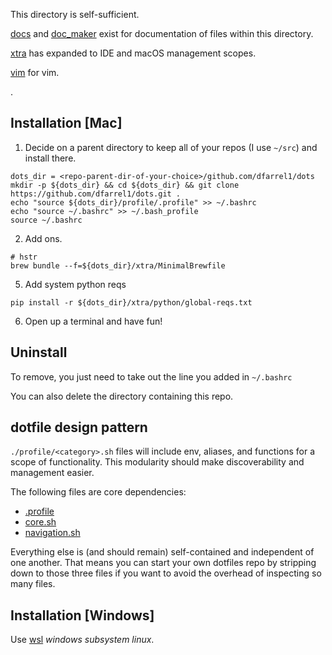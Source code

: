 This directory is self-sufficient. 

[docs](../docs) and [doc_maker](../doc_maker) exist for documentation of files within this directory.

[xtra](../xtra) has expanded to IDE and macOS management scopes.

[vim](../vim) for vim.

.

## Installation [Mac]

1. Decide on a parent directory to keep all of your repos (I use `~/src`) and install there.

```
dots_dir = <repo-parent-dir-of-your-choice>/github.com/dfarrel1/dots
mkdir -p ${dots_dir} && cd ${dots_dir} && git clone https://github.com/dfarrel1/dots.git .
echo "source ${dots_dir}/profile/.profile" >> ~/.bashrc
echo "source ~/.bashrc" >> ~/.bash_profile
source ~/.bashrc
```

2. Add ons.

```
# hstr
brew bundle --f=${dots_dir}/xtra/MinimalBrewfile
```

5. Add system python reqs

`pip install -r ${dots_dir}/xtra/python/global-reqs.txt`


6. Open up a terminal and have fun!


## Uninstall

To remove, you just need to take out the line you added in `~/.bashrc`

You can also delete the directory containing this repo.

## dotfile design pattern

`./profile/<category>.sh` files will include env, aliases, and functions for a scope of functionality. This modularity should make discoverability and management easier.

The following files are core dependencies:

- [.profile](./.profile)
- [core.sh](./core.sh)
- [navigation.sh](./navigation.sh)

Everything else is (and should remain) self-contained and independent of one another. That means you can start your own dotfiles repo by stripping down to those three files if you want to avoid the overhead of inspecting so many files.

## Installation [Windows]

Use [wsl](https://docs.microsoft.com/en-us/windows/wsl/install) *windows subsystem linux*. 